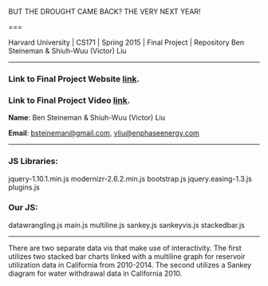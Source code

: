 BUT THE DROUGHT CAME BACK? THE VERY NEXT YEAR!

===

Harvard University | CS171 | Spring 2015 | Final Project | Repository
Ben Steineman & Shiuh-Wuu (Victor) Liu 

---

###  Link to Final Project Website [link](http://vliuatenphasedotcom.github.io/).

###  Link to Final Project Video [link](https://www.youtube.com/watch?v=t7lqYfZV-rI).

**Name**: Ben Steineman & Shiuh-Wuu (Victor) Liu 

**Email**: bsteineman@gmail.com, vliu@enphaseenergy.com

---

### JS Libraries:
jquery-1.10.1.min.js
modernizr-2.6.2.min.js
bootstrap.js
jquery.easing-1.3.js
plugins.js

### Our JS:
datawrangling.js
main.js
multiline.js
sankey.js
sankeyvis.js
stackedbar.js

---

There are two separate data vis that make use of interactivity. The first utilizes two stacked bar charts linked with a multiline graph for reservoir utilization data in California from 2010-2014. The second utilizes a Sankey diagram for water withdrawal data in California 2010.